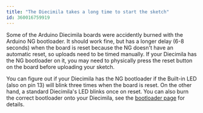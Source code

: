 ```yaml
---
title: "The Diecimila takes a long time to start the sketch"
id: 360016759919
---
```


Some of the Arduino Diecimila boards were accidently burned with the Arduino NG bootloader. It should work fine, but has a longer delay (6-8 seconds) when the board is reset because the NG doesn't have an automatic reset, so uploads need to be timed manually. If your Diecimila has the NG bootloader on it, you may need to physically press the reset button on the board before uploading your sketch.

You can figure out if your Diecimila has the NG bootloader if the Built-in LED (also on pin 13) will blink three times when the board is reset. On the other hand, a standard Diecimila's LED blinks once on reset. You can also burn the correct bootloader onto your Diecimila, see the [bootloader page](https://www.arduino.cc/en/Hacking/Bootloader) for details.
